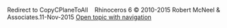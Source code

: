 ---
---

Redirect to CopyCPlaneToAll&#160;
&#160;
Rhinoceros 6 © 2010-2015 Robert McNeel &amp; Associates.11-Nov-2015
 [Open topic with navigation](copycplanetoall.html) 

